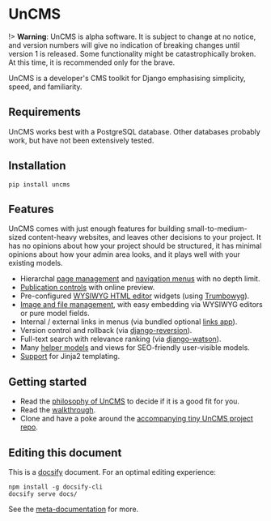 # UnCMS

!> **Warning**: UnCMS is alpha software.
It is subject to change at no notice,
and version numbers will give no indication of breaking changes until version 1 is released.
Some functionality might be catastrophically broken.
At this time, it is recommended only for the brave.

UnCMS is a developer's CMS toolkit for Django emphasising simplicity, speed, and familiarity.

## Requirements

UnCMS works best with a PostgreSQL database.
Other databases probably work, but have not been extensively tested.

## Installation

`pip install uncms`

## Features

UnCMS comes with just enough features for building small-to-medium-sized content-heavy websites,
and leaves other decisions to your project.
It has no opinions about how your project should be structured,
it has minimal opinions about how your admin area looks,
and it plays well with your existing models.

* Hierarchal [page management](pages-app.md) and [navigation menus](rendering-navigation.md) with no depth limit.
* [Publication controls](publication-control.md) with online preview.
* Pre-configured [WYSIWYG HTML editor](html-editor.md) widgets (using [Trumbowyg](https://alex-d.github.io/Trumbowyg/)).
* [Image and file management](media-app.md), with easy embedding via WYSIWYG editors or pure model fields.
* Internal / external links in menus (via bundled optional [links app](links-app.md)).
* Version control and rollback (via [django-reversion](https://github.com/etianen/django-reversion)).
* Full-text search with relevance ranking (via [django-watson](https://github.com/etianen/django-watson)).
* Many [helper models](helpers.md) and views for SEO-friendly user-visible models.
* [Support](using-jinja2.md) for Jinja2 templating.

## Getting started

* Read the [philosophy of UnCMS](philosophy.md) to decide if it is a good fit for you.
* Read the [walkthrough](walkthrough.md).
* Clone and have a poke around the [accompanying tiny UnCMS project repo](https://github.com/uncms-dev/tiny-uncms-project).

## Editing this document

This is a [docsify](https://docsify.js.org/) document. For an optimal editing experience:

```
npm install -g docsify-cli
docsify serve docs/
```

See the [meta-documentation](DOCUMENTATION-README.md) for more.
